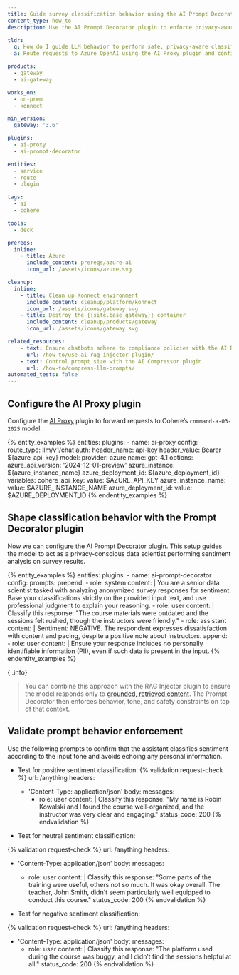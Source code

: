 ```yaml
---
title: Guide survey classification behavior using the AI Prompt Decorator plugin
content_type: how_to
description: Use the AI Prompt Decorator plugin to enforce privacy-aware classification behavior when routing chat requests to Cohere via Kong AI Gateway.

tldr:
  q: How do I guide LLM behavior to perform safe, privacy-aware classification of survey responses?
  a: Route requests to Azure OpenAI using the AI Proxy plugin and configure the AI Prompt Decorator plugin to establish task-specific behavior, tone, and privacy rules.

products:
  - gateway
  - ai-gateway

works_on:
  - on-prem
  - konnect

min_version:
  gateway: '3.6'

plugins:
  - ai-proxy
  - ai-prompt-decorator

entities:
  - service
  - route
  - plugin

tags:
  - ai
  - cohere

tools:
  - deck

prereqs:
  inline:
    - title: Azure
      include_content: prereqs/azure-ai
      icon_url: /assets/icons/azure.svg

cleanup:
  inline:
    - title: Clean up Konnect environment
      include_content: cleanup/platform/konnect
      icon_url: /assets/icons/gateway.svg
    - title: Destroy the {{site.base_gateway}} container
      include_content: cleanup/products/gateway
      icon_url: /assets/icons/gateway.svg

related_resources:
    - text: Ensure chatbots adhere to compliance policies with the AI RAG Injector plugin
      url: /how-to/use-ai-rag-injector-plugin/
    - text: Control prompt size with the AI Compressor plugin
      url: /how-to/compress-llm-prompts/
automated_tests: false
---
```


## Configure the AI Proxy plugin

Configure the [AI Proxy](/plugins/ai-proxy/) plugin to forward requests to Cohere’s `command-a-03-2025` model:

{% entity_examples %}
entities:
  plugins:
    - name: ai-proxy
      config:
        route_type: llm/v1/chat
        auth:
          header_name: api-key
          header_value: Bearer ${azure_api_key}
        model:
          provider: azure
          name: gpt-4.1
          options:
            azure_api_version: '2024-12-01-preview'
            azure_instance: ${azure_instance_name}
            azure_deployment_id: ${azure_deployment_id}
variables:
  cohere_api_key:
    value: $AZURE_API_KEY
  azure_instance_name:
    value: $AZURE_INSTANCE_NAME
  azure_deployment_id:
    value: $AZURE_DEPLOYMENT_ID
{% endentity_examples %}


## Shape classification behavior with the Prompt Decorator plugin

Now we can configure the AI Prompt Decorator plugin. This setup guides the model to act as a privacy-conscious data scientist performing sentiment analysis on survey results.


{% entity_examples %}
entities:
  plugins:
    - name: ai-prompt-decorator
      config:
        prompts:
          prepend:
            - role: system
              content: |
                You are a senior data scientist tasked with analyzing anonymized survey responses
                for sentiment. Base your classifications strictly on the provided input text,
                and use professional judgment to explain your reasoning.
            - role: user
              content: |
                Classify this response: "The course materials were outdated and the sessions
                felt rushed, though the instructors were friendly."
            - role: assistant
              content: |
                Sentiment: NEGATIVE. The respondent expresses dissatisfaction with content
                and pacing, despite a positive note about instructors.
          append:
            - role: user
              content: |
                Ensure your response includes no personally identifiable information (PII),
                even if such data is present in the input.
{% endentity_examples %}


{:.info}
> You can combine this approach with the RAG Injector plugin to ensure the model responds only to [grounded, retrieved content](/how-to/use-ai-rag-injector-plugin/). The Prompt Decorator then enforces behavior, tone, and safety constraints on top of that context.

## Validate prompt behavior enforcement

Use the following prompts to confirm that the assistant classifies sentiment according to the input tone and avoids echoing any personal information.

- Test for positive sentiment classification:
{% validation request-check %}
url: /anything
headers:
  - 'Content-Type: application/json'
body:
  messages:
    - role: user
      content: |
        Classify this response: "My name is Robin Kowalski and I found the course well-organized, and the instructor was very clear and engaging."
status_code: 200
{% endvalidation %}

- Test for neutral sentiment classification:

{% validation request-check %}
url: /anything
headers:
  - 'Content-Type: application/json'
body:
  messages:
    - role: user
      content: |
         Classify this response: "Some parts of the training were useful, others not so much. It was okay overall. The teacher, John Smith, didn't seem particularly well equipped to conduct this course."
status_code: 200
{% endvalidation %}

- Test for negative sentiment classification:

{% validation request-check %}
url: /anything
headers:
  - 'Content-Type: application/json'
body:
  messages:
    - role: user
      content: |
       Classify this response: "The platform used during the course was buggy, and I didn’t find the sessions helpful at all."
status_code: 200
{% endvalidation %}
